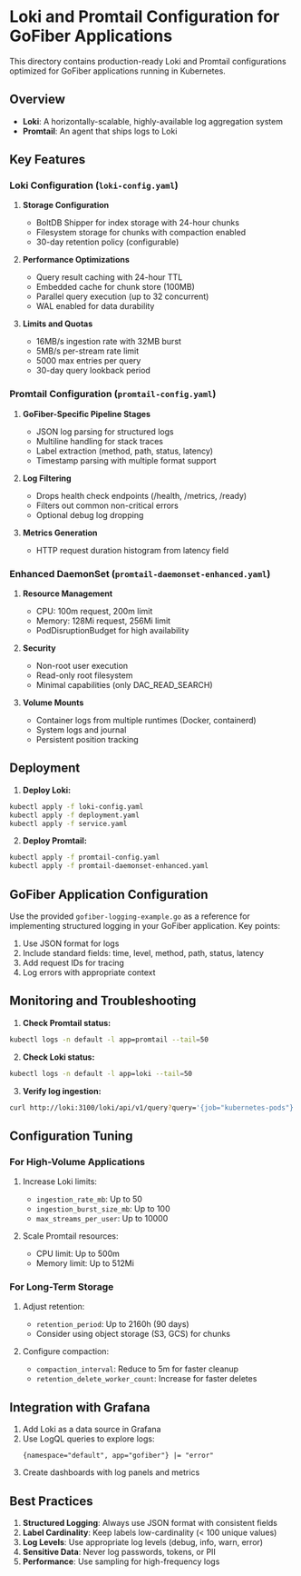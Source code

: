 # Loki and Promtail Configuration for GoFiber Applications

This directory contains production-ready Loki and Promtail configurations optimized for GoFiber applications running in Kubernetes.

## Overview

- **Loki**: A horizontally-scalable, highly-available log aggregation system
- **Promtail**: An agent that ships logs to Loki

## Key Features

### Loki Configuration (`loki-config.yaml`)

1. **Storage Configuration**
   - BoltDB Shipper for index storage with 24-hour chunks
   - Filesystem storage for chunks with compaction enabled
   - 30-day retention policy (configurable)

2. **Performance Optimizations**
   - Query result caching with 24-hour TTL
   - Embedded cache for chunk store (100MB)
   - Parallel query execution (up to 32 concurrent)
   - WAL enabled for data durability

3. **Limits and Quotas**
   - 16MB/s ingestion rate with 32MB burst
   - 5MB/s per-stream rate limit
   - 5000 max entries per query
   - 30-day query lookback period

### Promtail Configuration (`promtail-config.yaml`)

1. **GoFiber-Specific Pipeline Stages**
   - JSON log parsing for structured logs
   - Multiline handling for stack traces
   - Label extraction (method, path, status, latency)
   - Timestamp parsing with multiple format support

2. **Log Filtering**
   - Drops health check endpoints (/health, /metrics, /ready)
   - Filters out common non-critical errors
   - Optional debug log dropping

3. **Metrics Generation**
   - HTTP request duration histogram from latency field

### Enhanced DaemonSet (`promtail-daemonset-enhanced.yaml`)

1. **Resource Management**
   - CPU: 100m request, 200m limit
   - Memory: 128Mi request, 256Mi limit
   - PodDisruptionBudget for high availability

2. **Security**
   - Non-root user execution
   - Read-only root filesystem
   - Minimal capabilities (only DAC_READ_SEARCH)

3. **Volume Mounts**
   - Container logs from multiple runtimes (Docker, containerd)
   - System logs and journal
   - Persistent position tracking

## Deployment

1. **Deploy Loki:**
```bash
kubectl apply -f loki-config.yaml
kubectl apply -f deployment.yaml
kubectl apply -f service.yaml
```

2. **Deploy Promtail:**
```bash
kubectl apply -f promtail-config.yaml
kubectl apply -f promtail-daemonset-enhanced.yaml
```

## GoFiber Application Configuration

Use the provided `gofiber-logging-example.go` as a reference for implementing structured logging in your GoFiber application. Key points:

1. Use JSON format for logs
2. Include standard fields: time, level, method, path, status, latency
3. Add request IDs for tracing
4. Log errors with appropriate context

## Monitoring and Troubleshooting

1. **Check Promtail status:**
```bash
kubectl logs -n default -l app=promtail --tail=50
```

2. **Check Loki status:**
```bash
kubectl logs -n default -l app=loki --tail=50
```

3. **Verify log ingestion:**
```bash
curl http://loki:3100/loki/api/v1/query?query='{job="kubernetes-pods"}'
```

## Configuration Tuning

### For High-Volume Applications

1. Increase Loki limits:
   - `ingestion_rate_mb`: Up to 50
   - `ingestion_burst_size_mb`: Up to 100
   - `max_streams_per_user`: Up to 10000

2. Scale Promtail resources:
   - CPU limit: Up to 500m
   - Memory limit: Up to 512Mi

### For Long-Term Storage

1. Adjust retention:
   - `retention_period`: Up to 2160h (90 days)
   - Consider using object storage (S3, GCS) for chunks

2. Configure compaction:
   - `compaction_interval`: Reduce to 5m for faster cleanup
   - `retention_delete_worker_count`: Increase for faster deletes

## Integration with Grafana

1. Add Loki as a data source in Grafana
2. Use LogQL queries to explore logs:
   ```
   {namespace="default", app="gofiber"} |= "error"
   ```
3. Create dashboards with log panels and metrics

## Best Practices

1. **Structured Logging**: Always use JSON format with consistent fields
2. **Label Cardinality**: Keep labels low-cardinality (< 100 unique values)
3. **Log Levels**: Use appropriate log levels (debug, info, warn, error)
4. **Sensitive Data**: Never log passwords, tokens, or PII
5. **Performance**: Use sampling for high-frequency logs